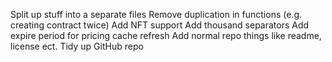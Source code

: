 Split up stuff into a separate files
Remove duplication in functions (e.g. creating contract twice)
Add NFT support
Add thousand separators
Add expire period for pricing cache refresh
Add normal repo things like readme, license ect.
Tidy up GitHub repo

